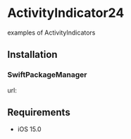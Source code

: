 # ActivityIndicator24
   examples of ActivityIndicators

## Installation 
### SwiftPackageManager 
   url:  
## Requirements
* iOS 15.0
